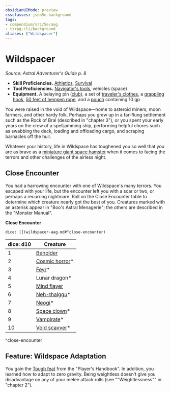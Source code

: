 ```yaml
---
obsidianUIMode: preview
cssclasses: json5e-background
tags:
- compendium/src/5e/aag
- ttrpg-cli/background
aliases: ["Wildspacer"]
---
```

# Wildspacer
*Source: Astral Adventurer's Guide p. 8*  

- **Skill Proficiencies.** [Athletics](/compendium/rules/skills.md#Athletics), [Survival](/compendium/rules/skills.md#Survival)  
- **Tool Proficiencies.** [Navigator's tools](compendium/items/navigators-tools.md), vehicles (space)  
- **Equipment.** A belaying pin ([club](compendium/items/club.md)), a set of [traveler's clothes](compendium/items/travelers-clothes.md), a [grappling hook](compendium/items/grappling-hook.md), [50 feet of hempen rope](compendium/items/hempen-rope-50-feet.md), and a [pouch](compendium/items/pouch.md) containing 10 gp  

You were raised in the void of Wildspace—home to asteroid miners, moon farmers, and other hardy folk. Perhaps you grew up in a far-flung settlement such as the Rock of Bral (described in "chapter 3"), or you spent your early years on the crew of a spelljamming ship, performing helpful chores such as swabbing the deck, loading and offloading cargo, and scraping barnacles off the hull.

Whatever your history, life in Wildspace has toughened you so well that you are as brave as a [miniature giant space hamster](compendium/bestiary/monstrosity/space-hamster-bam.md) when it comes to facing the terrors and other challenges of the airless night.

## Close Encounter

You had a harrowing encounter with one of Wildspace's many terrors. You escaped with your life, but the encounter left you with a scar or two, or perhaps a recurring nightmare. Roll on the Close Encounter table to determine which creature nearly got the best of you. Creatures marked with an asterisk appear in "Boo's Astral Menagerie"; the others are described in the "Monster Manual".

**Close Encounter**

`dice: [](wildspacer-aag.md#^close-encounter)`

| dice: d10 | Creature |
|-----------|----------|
| 1 | [Beholder](compendium/bestiary/aberration/beholder.md) |
| 2 | [Cosmic horror](compendium/bestiary/aberration/cosmic-horror-bam.md)* |
| 3 | [Feyr](compendium/bestiary/aberration/feyr-bam.md)* |
| 4 | Lunar dragon* |
| 5 | [Mind flayer](compendium/bestiary/aberration/mind-flayer.md) |
| 6 | [Neh-thalggu](compendium/bestiary/aberration/neh-thalggu-bam.md)* |
| 7 | [Neogi](compendium/bestiary/aberration/neogi-mpmm.md)* |
| 8 | [Space clown](compendium/bestiary/fiend/space-clown-bam.md)* |
| 9 | [Vampirate](compendium/bestiary/undead/vampirate-bam.md)* |
| 10 | [Void scavver](compendium/bestiary/monstrosity/void-scavver-bam.md)* |
^close-encounter

## Feature: Wildspace Adaptation

You gain the [Tough feat](compendium/feats/tough.md) from the "Player's Handbook". In addition, you learned how to adapt to zero gravity. Being weightless doesn't give you disadvantage on any of your melee attack rolls (see ""Weightlessness"" in "chapter 2").